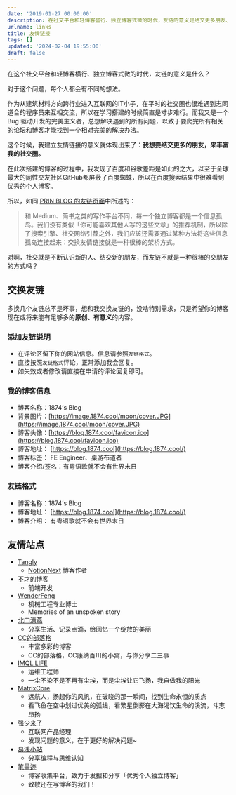 ```yaml
---
date: '2019-01-27 00:00:00'
description: 在社交平台和轻博客盛行、独立博客式微的时代，友链的意义是结交更多朋友、丰富社交圈。友链连接了信息孤岛，交换友链是交朋友的好方式。此文列举了一些友情站点，并提供了友链格式和添加友链说明。
urlname: links
title: 友情链接
tags: []
updated: '2024-02-04 19:55:00'
draft: false
---
```


在这个社交平台和轻博客横行、独立博客式微的时代，友链的意义是什么？


对于这个问题，每个人都会有不同的想法。


作为从建筑材料方向跨行业进入互联网的IT小子，在平时的社交圈也很难遇到志同道合的程序员来互相交流，所以在学习搭建的时候简直是寸步难行。而我又是一个 Bug 驱动开发的完美主义者，总想解决遇到的所有问题，以致于要爬完所有相关的论坛和博客才能找到一个相对完美的解决办法。


这个时候，我建立友情链接的意义就体现出来了：**我想要结交更多的朋友，来丰富我的社交圈。**


在此次搭建的博客的过程中，我发现了百度和谷歌差距是如此的之大，以至于全球最大的同性交友社区GitHub都屏蔽了百度蜘蛛，所以在百度搜索结果中很难看到优秀的个人博客。


所以，如同 [PRIN BLOG 的友链页面](https://printempw.github.io/friends/)中所述的：


> 和 Medium、简书之类的写作平台不同，每一个独立博客都是一个信息孤岛。我们没有类似「你可能喜欢其他人写的这些文章」的推荐机制，所以除了搜索引擎、社交网络引荐之外，我们应该还需要通过某种方法将这些信息孤岛连接起来：交换友情链接就是一种很棒的架桥方式。


对啊，社交就是不断认识新的人、结交新的朋友，而友链不就是一种很棒的交朋友的方式吗？


## 交换友链


多换几个友链总不是坏事，想和我交换友链的，没啥特别需求，只是希望你的博客现在或将来能有足够多的**原创、有意义**的内容。


### 添加友链说明

- 在评论区留下你的网站信息。信息请参照`友链格式`。
- 直接按照`友链格式`评论，正常添加我会回复。
- 如失效或者修改请直接在申请的评论回复即可。

### 我的博客信息

- 博客名称：1874’s Blog
- 背景图片：[https://image.1874.cool/moon/cover.JPG](https://image.1874.cool/moon/cover.JPG)
- 博客头像：[https://blog.1874.cool/favicon.ico](https://blog.1874.cool/favicon.ico)
- 博客地址： [https://blog.1874.cool](https://blog.1874.cool/)
- 博客标签： FE Engineer、桌游布道者
- 博客介绍/签名：有粤语歌就不会有世界末日

### 友链格式

- 博客名称：1874’s Blog
- 博客地址： [https://blog.1874.cool](https://blog.1874.cool/)
- 博客介绍： 有粤语歌就不会有世界末日

## 友情站点

- [Tangly](https://tangly1024.com/)
	- [NotionNext](https://github.com/tangly1024/NotionNext) 博客作者
- [不才的博客](https://notbucai.com/)
	- 前端开发
- [WenderFeng](https://wenderfeng.top/)
	- 机械工程专业博士
	- Memories of an unspoken story
- [北门清燕](https://www.bmqy.net/)
	- 分享生活、记录点滴，给回忆一个绽放的美丽
- [CC的部落格](https://blog.ccknbc.cc/)
	- 丰富多彩的博客
	- CC的部落格，CC康纳百川的小窝，与你分享二三事
- [IMQL.LIFE](http://imql.life/)
	- 运维工程师
	- 一尘不染不是不再有尘埃，而是尘埃让它飞扬，我自做我的阳光
- [MatrixCore](https://matrixcore.top/)
	- 远航人，扬起你的风帆，在破晓的那一瞬间，找到生命永恒的质点
	- 看飞鱼在空中划过优美的弧线，看繁星倒影在大海渴饮生命的溪流，斗志昂扬
- [强少来了](https://fengxiaoqiang.com/)
	- 互联网产品经理
	- 发现问题的意义，在于更好的解决问题~
- [易浅小站](https://kuangyichen.com/)
	- 分享编程与思维认知
- [笔墨迹](https://blogscn.fun/)
	- 博客收集平台，致力于发掘和分享「优秀个人独立博客」
	- 致敬还在写博客的我们！
